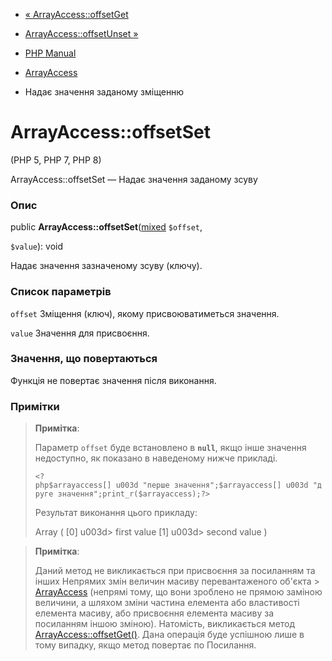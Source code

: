 - [« ArrayAccess::offsetGet](arrayaccess.offsetget.md)
- [ArrayAccess::offsetUnset »](arrayaccess.offsetunset.md)

- [PHP Manual](index.md)
- [ArrayAccess](class.arrayaccess.md)
- Надає значення заданому зміщенню

# ArrayAccess::offsetSet

(PHP 5, PHP 7, PHP 8)

ArrayAccess::offsetSet — Надає значення заданому зсуву

### Опис

public
**ArrayAccess::offsetSet**([mixed](language.types.declarations.md#language.types.declarations.mixed)
`$offset`,

`$value`): void

Надає значення зазначеному зсуву (ключу).

### Список параметрів

`offset`
Зміщення (ключ), якому присвоюватиметься значення.

`value`
Значення для присвоєння.

### Значення, що повертаються

Функція не повертає значення після виконання.

### Примітки

> **Примітка**:
>
> Параметр `offset` буде встановлено в **`null`**, якщо інше значення
> недоступно, як показано в наведеному нижче прикладі.
>
> ` <?php$arrayaccess[] u003d "перше значення";$arrayaccess[] u003d "друге значення";print_r($arrayaccess);?> `
>
> Результат виконання цього прикладу:
>
> Array
> (
> [0] u003d> first value
> [1] u003d> second value
> )

> **Примітка**:
>
> Даний метод не викликається при присвоєння за посиланням та інших
> Непрямих змін величин масиву перевантаженого об'єкта > [ArrayAccess](class.arrayaccess.md) (непрямі тому, що вони
> зроблено не прямою заміною величини, а шляхом зміни частина
> елемента або властивості елемента масиву, або присвоєння елемента
> масиву за посиланням іншою зміною). Натомість, викликається метод
> [ArrayAccess::offsetGet()](arrayaccess.offsetget.md). Дана
> операція буде успішною лише в тому випадку, якщо метод повертає по
> Посилання.

